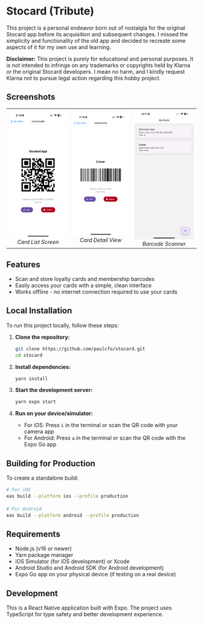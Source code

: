 # Stocard (Tribute)

This project is a personal endeavor born out of nostalgia for the original Stocard app before its acquisition and subsequent changes. I missed the simplicity and functionality of the old app and decided to recreate some aspects of it for my own use and learning.

**Disclaimer:** This project is purely for educational and personal purposes. It is not intended to infringe on any trademarks or copyrights held by Klarna or the original Stocard developers. I mean no harm, and I kindly request Klarna not to pursue legal action regarding this hobby project.

## Screenshots

<div align="center">
  <table>
    <tr>
      <td align="center">
        <img src="screenshots/snapshot-1.jpeg" width="250" alt="Card List Screen" />
        <br />
        <em>Card List Screen</em>
      </td>
      <td align="center">
        <img src="screenshots/snapshot-2.jpeg" width="250" alt="Card Detail Screen" />
        <br />
        <em>Card Detail View</em>
      </td>
      <td align="center">
        <img src="screenshots/snapshot-3.jpeg" width="250" alt="Barcode Scanner" />
        <br />
        <em>Barcode Scanner</em>
      </td>
    </tr>

  </table>
</div>

## Features

- Scan and store loyalty cards and membership barcodes
- Easily access your cards with a simple, clean interface
- Works offline - no internet connection required to use your cards

## Local Installation

To run this project locally, follow these steps:

1. **Clone the repository:**

   ```bash
   git clone https://github.com/paulcfo/stocard.git
   cd stocard
   ```

2. **Install dependencies:**

   ```bash
   yarn install
   ```

3. **Start the development server:**

   ```bash
   yarn expo start
   ```

4. **Run on your device/simulator:**
   - For iOS: Press `i` in the terminal or scan the QR code with your camera app
   - For Android: Press `a` in the terminal or scan the QR code with the Expo Go app

## Building for Production

To create a standalone build:

```bash
# For iOS
eas build --platform ios --profile production

# For Android
eas build --platform android --profile production
```

## Requirements

- Node.js (v16 or newer)
- Yarn package manager
- iOS Simulator (for iOS development) or Xcode
- Android Studio and Android SDK (for Android development)
- Expo Go app on your physical device (if testing on a real device)

## Development

This is a React Native application built with Expo. The project uses TypeScript for type safety and better development experience.
